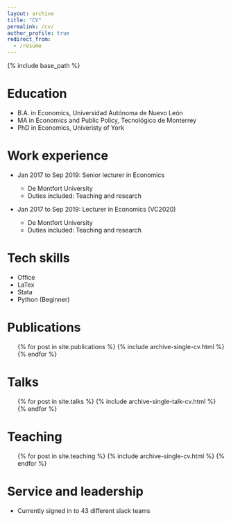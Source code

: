 ```yaml
---
layout: archive
title: "CV"
permalink: /cv/
author_profile: true
redirect_from:
  - /resume
---
```


{% include base_path %}

Education
======
* B.A. in Economics, Universidad Autónoma de Nuevo León
* MA in Economics and Public Policy, Tecnológico de Monterrey
* PhD in Economics, Univeristy of York

Work experience
======
* Jan 2017 to Sep 2019: Senior lecturer in Economics
  * De Montfort University
  * Duties included: Teaching and research

* Jan 2017 to Sep 2019: Lecturer in Economics (VC2020)
  * De Montfort University
  * Duties included: Teaching and research
  
Tech skills
======
* Office
* LaTex
* Stata
* Python (Beginner)

Publications
======
  <ul>{% for post in site.publications %}
    {% include archive-single-cv.html %}
  {% endfor %}</ul>
  
Talks
======
  <ul>{% for post in site.talks %}
    {% include archive-single-talk-cv.html %}
  {% endfor %}</ul>
  
Teaching
======
  <ul>{% for post in site.teaching %}
    {% include archive-single-cv.html %}
  {% endfor %}</ul>
  
Service and leadership
======
* Currently signed in to 43 different slack teams
